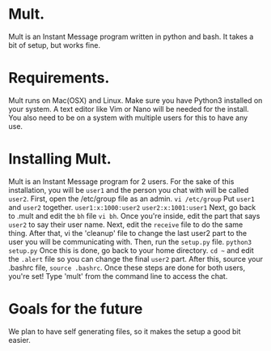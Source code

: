 # Mult.    
Mult is an Instant Message program written in python and bash. It
takes a bit of setup, but works fine.                                          

# Requirements.
Mult runs on Mac(OSX) and Linux. Make sure you have Python3 installed
on your system. A text editor like Vim or Nano will be needed for the install.
You also need to be on a system with multiple users for this to have any
use.

# Installing Mult.
Mult is an Instant Message program for 2 users. For the sake of this
installation, you will be `user1` and the person you chat with will 
be called `user2`. First, open the /etc/group file as an admin. `vi
/etc/group` Put `user1` and `user2` together. `user1:x:1000:user2` `user2:x:1001:user1`
Next, go back to .mult and edit the `bh` file `vi bh`. Once you're 
inside, edit the part that says `user2` to say their user name. 
Next, edit the `receive` file to do the same thing. After that, 
vi the 'cleanup' file to change the last user2 part to the user you 
will be communicating with. Then, run the `setup.py` file. `python3 setup.py` 
Once this is done, go back to your home directory. `cd ~` and edit the `.alert` 
file so you can change the final `user2` part. After this, source your
.bashrc file, `source .bashrc`. Once these steps are done for both users, you're set! 
Type 'mult' from the command line to access the chat.

# Goals for the future
We plan to have self generating files, so it makes the setup a good
bit easier.
